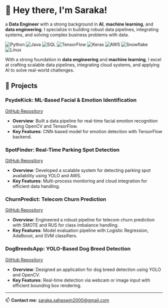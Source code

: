 # 👋 Hey there, I'm Saraka!

a **Data Engineer** with a strong background in **AI**, **machine learning**, and **data engineering**. I specialize in building robust data pipelines, integrating systems, and solving complex business problems with data. 

![Python](https://img.shields.io/badge/Code-Python-informational?style=flat&logo=python&color=3776AB)
![Java](https://img.shields.io/badge/Code-Java-informational?style=flat&logo=java&color=007396)
![SQL](https://img.shields.io/badge/Code-SQL-informational?style=flat&logo=postgresql&color=336791)
![TensorFlow](https://img.shields.io/badge/AI-TensorFlow-informational?style=flat&logo=tensorflow&color=FF6F00)
![Keras](https://img.shields.io/badge/AI-Keras-informational?style=flat&logo=keras&color=D00000)
![AWS](https://img.shields.io/badge/Cloud-AWS-informational?style=flat&logo=amazon-aws&color=232F3E)
![Snowflake](https://img.shields.io/badge/Data-Snowflake-informational?style=flat&logo=snowflake&color=29B5E8)
![Linux](https://img.shields.io/badge/System-Linux-informational?style=flat&logo=linux&color=FCC624)

With a strong foundation in **data engineering** and **machine learning**, I excel at crafting scalable data pipelines, integrating cloud systems, and applying AI to solve real-world challenges.

## 🌟 Projects

### PsydeKick: ML-Based Facial & Emotion Identification
[GitHub Repository](https://github.com/your-username/psydekick)  
- **Overview**: Built a data pipeline for real-time facial emotion recognition using OpenCV and TensorFlow.  
- **Key Features**: CNN-based model for emotion detection with TensorFlow backend.  

### SpotFinder: Real-Time Parking Spot Detection
[GitHub Repository](https://github.com/amannain122/spot-finder)  
- **Overview**: Developed a scalable system for detecting parking spot availability using YOLO and AWS.  
- **Key Features**: Multi-process monitoring and cloud integration for efficient data handling.  

### ChurnPredict: Telecom Churn Prediction
[GitHub Repository](https://github.com/Mohamed-Maaz-Rehan/Telecom-Churn-Prediction)  
- **Overview**: Engineered a robust pipeline for telecom churn prediction with SMOTE and RUS for class imbalance handling.  
- **Key Features**: Model evaluation pipeline with Logistic Regression, AdaBoost, and SVM classifiers.  

### DogBreedsApp: YOLO-Based Dog Breed Detection
[GitHub Repository](https://github.com/sahaswin/DogBreedsApp)  
- **Overview**: Designed an application for dog breed detection using YOLO and OpenCV.  
- **Key Features**: Real-time detection via webcam or image input with efficient bounding box rendering.

---

📫 **Contact me**: saraka.sahaswin2000@gmail.com
